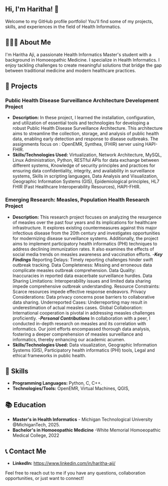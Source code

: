 ## Hi, I'm Haritha! 👋

Welcome to my GitHub profile portfolio! You'll find some of my projects, skills, and experiences in the field of Health Informatics.

## 👩🏻‍💻 About Me

I'm Haritha Aji, a passionate Health Informatics Master's student with a background in Homoeopathic Medicine. I specialize in Health Informatics. I enjoy tackling challenges to create meaningful solutions that bridge the gap between traditional medicine and modern healthcare practices.

## 💼 Projects

### Public Health Disease Surveillance Architecture Development Project
- **Description:**   In these project, I learned the installation, configuration, and utilization of essential tools and technologies for developing a robust Public Health Disease Surveillance Architecture. This architecture aims to streamline the collection, storage, and analysis of public health data, enabling early detection and response to disease outbreaks. The assignments focus on : OpenEMR, Synthea,  (FHIR) server using HAPI-FHIR.
- **Skills/Technologies Used:** Virtualization, Network Architecture, MySQL, Linux Administration, Python, RESTful APIs for data exchange between different systems, Knowledge of security principles and practices for ensuring data confidentiality, integrity, and availability in surveillance systems, Skills in scripting languages, Data Analysis and Visualization, Geographic Information Systems (GIS), Epidemiological principles, HL7 FHIR (Fast Healthcare Interoperability Resources), HAPI-FHIR.
### Emerging Research: Measles, Population Health Research Project
- **Description:** This research project focuses on analyzing the resurgence of measles over the past four years and its implications for healthcare infrastructure. It explores existing countermeasures against this major infectious disease from the 20th century and investigates opportunities for modernizing disease surveillance systems. Additionally, the project aims to implement participatory health informatics (PHI) techniques to address declining immunization rates. It also examines the effects of social media trends on measles awareness and vaccination efforts.
-***Key Findings***
Reporting Delays: Timely reporting challenges hinder swift outbreak tracking.
Data Completeness: Missing and erroneous data complicate measles outbreak comprehension.
Data Quality: Inaccuracies in reported data exacerbate surveillance hurdles.
Data Sharing Limitations: Interoperability issues and limited data sharing impede comprehensive outbreak understanding.
Resource Constraints: Scarce resources impede effective response endeavors.
Privacy Considerations: Data privacy concerns pose barriers to collaborative data sharing.
Underreported Cases: Underreporting may result in underestimation of actual measles cases.
Global Collaboration: International cooperation is pivotal in addressing measles challenges proficiently.
-***Personal Contributions***
In collaboration with a peer, I conducted in-depth research on measles and its correlation with informatics. Our joint efforts encompassed thorough data analysis, fostering a deeper comprehension of measles surveillance and informatics, thereby enhancing our academic acumen.
- **Skills/Technologies Used:** Data visualization, Geographic Information Systems (GIS), Participatory health informatics (PHI) tools, Legal and ethical frameworks in public health.




## 🔧 Skills

- **Programming Languages:** Python, C, C++.
- **Technologies/Tools:** OpenEMR, Virtual Machines, QGIS,  

## 📚 Education

- **Master's in Health Informatics** - Michigan Technological University @MichiganTech, 2025.
- **Bachelor's in Homoeopathic Medicine** -White Memorial Homoeopathic Medical College, 2022

## 📞 Contact Me

- **LinkedIn:** https://www.linkedin.com/in/haritha-aji/

Feel free to reach out to me if you have any questions, collaboration opportunities, or just want to connect!
